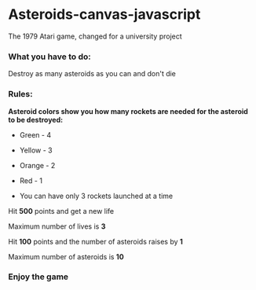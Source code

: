 # Asteroids-canvas-javascript
The 1979 Atari game, changed for a university project

### What you have to do:
Destroy as many asteroids as you can and don't die
### Rules:
**Asteroid colors show you how many rockets are needed for the asteroid to be destroyed:**
- Green - 4
- Yellow - 3
- Orange - 2
- Red - 1

- You can have only 3 rockets launched at a time

Hit **500** points and get a new life

Maximum number of lives is **3**

Hit **100** points and the number of asteroids raises by **1**

Maximum number of asteroids is **10**

### Enjoy the game
